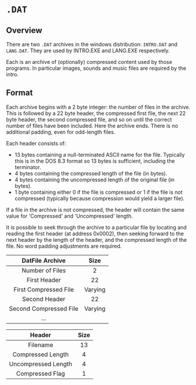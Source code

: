 # `.DAT`

## Overview

There are two `.DAT` archives in the windows distribution: `INTRO.DAT` and `LANG.DAT`. They are used by INTRO.EXE and LANG.EXE respectively.

Each is an archive of (optionally) compressed content used by those programs. In particular images, sounds and music files are required by the intro.

## Format

Each archive begins with a 2 byte integer: the number of files in the archive. This is followed by a 22 byte header, the compressed first file, 
the next 22 byte header, the second compressed file, and so on until the correct number of files have been included. 
Here the archive ends. 
There is no additional padding, even for odd-length files.

Each header consists of:
- 13 bytes containing a null-terminated ASCII name for the file. Typically this is in the DOS 8.3 format so 13 bytes is sufficient, including the terminator.
- 4 bytes containing the compressed length of the file (in bytes).
- 4 bytes containing the uncompressed length of the original file (in bytes).
- 1 byte containing either 0 if the file is compressed or 1 if the file is not compressed (typically because compression would yield a larger file).

If a file in the archive is not compressed, the header will contain the same value for 'Compressed' and 'Uncompressed' length.

It is possible to seek through the archive to a particular file by locating and reading the first header (at address 0x0002), then seeking forward to the next header by the length of the header, and the 
compressed length of the file. No word padding adjustments are required.

| DatFile Archive | Size |
| :---: | :---: |
| Number of Files | 2 |
| First Header | 22 |
| First Compressed File | Varying |
| Second Header | 22 |
| Second Compressed File | Varying | 
| ... | |

| Header | Size |
| :---: | :---: |
| Filename | 13 |
| Compressed Length | 4 |
| Uncompressed Length | 4 |
| Compressed Flag | 1 |
